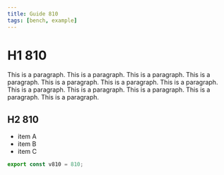 ```yaml
---
title: Guide 810
tags: [bench, example]
---
```


# H1 810

This is a paragraph. This is a paragraph. This is a paragraph. This is a paragraph. This is a paragraph. This is a paragraph. This is a paragraph. This is a paragraph. This is a paragraph. This is a paragraph. This is a paragraph. This is a paragraph. 

## H2 810

- item A
- item B
- item C

```ts
export const v810 = 810;
```